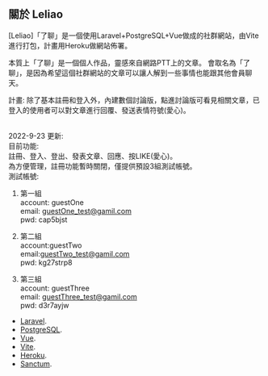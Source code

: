 ## 關於 Leliao

[Leliao]「了聊」是一個使用Laravel+PostgreSQL+Vue做成的社群網站，由Vite進行打包，計畫用Heroku做網站佈署。

本質上「了聊」是一個個人作品，靈感來自網路PTT上的文章。
會取名為「了聊」，是因為希望這個社群網站的文章可以讓人解到一些事情也能跟其他會員聊天。

計畫:
除了基本註冊和登入外，內建數個討論版，點進討論版可看見相關文章，已登入的使用者可以對文章進行回覆、發送表情符號(愛心)。

<br>
2022-9-23 更新:<br>
目前功能:<br>
註冊、登入、登出、發表文章、回應、按LIKE(愛心)。<br>
為方便管理，註冊功能暫時關閉，僅提供預設3組測試帳號。<br>
測試帳號:

1. 第一組<br>
account: guestOne<br>
email: guestOne_test@gamil.com<br>
pwd: cap5bjst<br>

2. 第二組<br>
account:guestTwo<br>
email:guestTwo_test@gamil.com<br>
pwd: kg27strp8<br>

3. 第三組<br>
account: guestThree<br>
email: guestThree_test@gamil.com<br>
pwd: d3r7ayjw<br>

- [Laravel](https://laravel.com/docs/9.x).
- [PostgreSQL](https://www.postgresql.org/).
- [Vue](https://vuejs.org/).
- [Vite](https://vitejs.dev/).
- [Heroku](https://www.heroku.com/).
- [Sanctum](https://github.com/laravel/sanctum).
